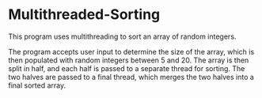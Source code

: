 # Multithreaded-Sorting
This program uses multithreading to sort an array of random integers. 

The program accepts user input to determine the size of the array, which is then populated with random integers between 5 and 20. The array is then split in half, and each half is passed to a separate thread for sorting. The two halves are passed to a final thread, which merges the two halves into a final sorted array. 
